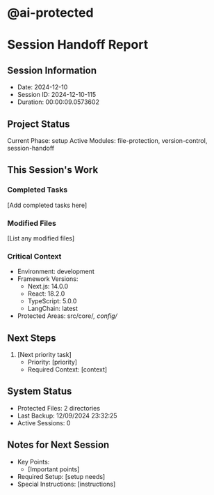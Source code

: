 # @ai-protected
# Session Handoff Report

## Session Information
- Date: 2024-12-10
- Session ID: 2024-12-10-115
- Duration: 00:00:09.0573602

## Project Status
Current Phase: setup
Active Modules: file-protection, version-control, session-handoff

## This Session's Work
### Completed Tasks
[Add completed tasks here]

### Modified Files
[List any modified files]

### Critical Context
- Environment: development
- Framework Versions:
  * Next.js: 14.0.0
  * React: 18.2.0
  * TypeScript: 5.0.0
  * LangChain: latest
- Protected Areas: src/core/*, config/*

## Next Steps
1. [Next priority task]
   - Priority: [priority]
   - Required Context: [context]

## System Status
- Protected Files: 2 directories
- Last Backup: 12/09/2024 23:32:25
- Active Sessions: 0

## Notes for Next Session
- Key Points:
  * [Important points]
- Required Setup: [setup needs]
- Special Instructions: [instructions]
